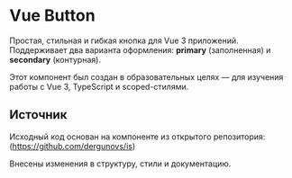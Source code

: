 # Vue Button

Простая, стильная и гибкая кнопка для Vue 3 приложений. 
Поддерживает два варианта оформления: **primary** (заполненная) и **secondary** (контурная). 

Этот компонент был создан в образовательных целях — для изучения работы с Vue 3, TypeScript и scoped-стилями.
## Источник

Исходный код основан на компоненте из открытого репозитория:  (https://github.com/dergunovs/is)

Внесены изменения в структуру, стили и документацию.